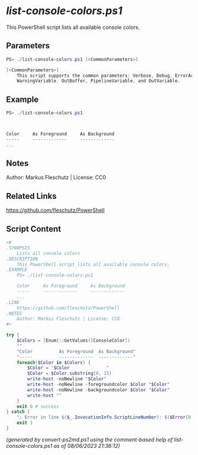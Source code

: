 *list-console-colors.ps1*
================

This PowerShell script lists all available console colors.

Parameters
----------
```powershell
PS> ./list-console-colors.ps1 [<CommonParameters>]

[<CommonParameters>]
    This script supports the common parameters: Verbose, Debug, ErrorAction, ErrorVariable, WarningAction, 
    WarningVariable, OutBuffer, PipelineVariable, and OutVariable.
```

Example
-------
```powershell
PS> ./list-console-colors.ps1



Color     As Foreground     As Background
-----     -------------     -------------
...

```

Notes
-----
Author: Markus Fleschutz | License: CC0

Related Links
-------------
https://github.com/fleschutz/PowerShell

Script Content
--------------
```powershell
<#
.SYNOPSIS
	Lists all console colors
.DESCRIPTION
	This PowerShell script lists all available console colors.
.EXAMPLE
	PS> ./list-console-colors.ps1

	Color     As Foreground     As Background
	-----     -------------     -------------
	...
.LINK
	https://github.com/fleschutz/PowerShell
.NOTES
	Author: Markus Fleschutz | License: CC0
#>

try {
	$Colors = [Enum]::GetValues([ConsoleColor])
	""
	"Color          As Foreground  As Background"
	"-----          -------------  -------------"
	foreach($Color in $Colors) {
		$Color = "$Color              "
		$Color = $Color.substring(0, 15)
		write-host -noNewline "$Color"
		write-host -noNewline -foregroundcolor $Color "$Color"
		write-host -noNewline -backgroundcolor $Color "$Color"
		write-host ""
	}
	exit 0 # success
} catch {
	"⚠️ Error in line $($_.InvocationInfo.ScriptLineNumber): $($Error[0])"
	exit 1
}
```

*(generated by convert-ps2md.ps1 using the comment-based help of list-console-colors.ps1 as of 08/06/2023 21:36:12)*
